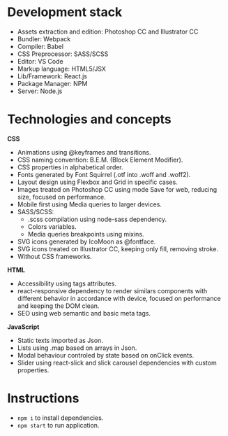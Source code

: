 # Development stack

- Assets extraction and edition: Photoshop CC and Illustrator CC
- Bundler: Webpack
- Compiler: Babel
- CSS Preprocessor: SASS/SCSS
- Editor: VS Code
- Markup language: HTML5/JSX
- Lib/Framework: React.js
- Package Manager: NPM
- Server: Node.js

# Technologies and concepts

**CSS**

- Animations using @keyframes and transitions.
- CSS naming convention: B.E.M. (Block Element Modifier).
- CSS properties in alphabetical order.
- Fonts generated by Font Squirrel (.otf into .woff and .woff2).
- Layout design using Flexbox and Grid in specific cases.
- Images treated on Photoshop CC using mode Save for web, reducing size, focused on performance.
- Mobile first using Media queries to larger devices.
- SASS/SCSS:
    - .scss compilation using node-sass dependency.
    - Colors variables.
    - Media queries breakpoints using mixins.
- SVG icons generated by IcoMoon as @fontface.
- SVG icons treated on Illustrator CC, keeping only fill, removing stroke.
- Without CSS frameworks.

**HTML**

- Accessibility using tags attributes.
- react-responsive dependency to render similars components with different behavior in accordance with device, focused on performance and keeping the DOM clean.
- SEO using web semantic and basic meta tags.

**JavaScript**

- Static texts imported as Json.
- Lists using .map based on arrays in Json.
- Modal behaviour controled by state based on onClick events.
- Slider using react-slick and slick carousel dependencies with custom properties.

# Instructions

- `npm i` to install dependencies.
- `npm start` to run application.